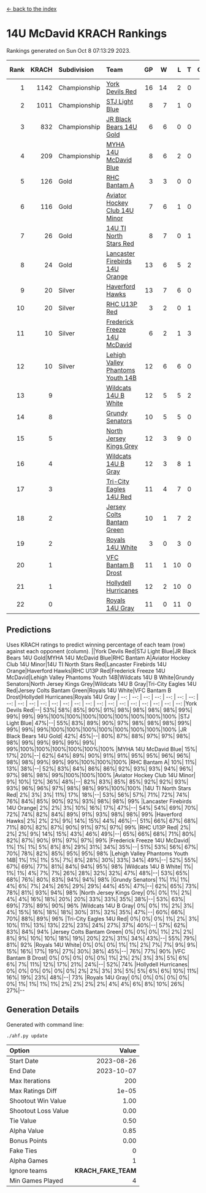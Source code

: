 [<- back to the index](readme.md)
# 14U McDavid KRACH Rankings
Rankings generated on Sun Oct  8 07:13:29 2023.

Rank|KRACH|Subdivision|Team|GP|W|L|T|OTW|OTL|SoS|Exp Wins|Win Diff
---:|---:|:---|:---|---:|---:|---:|---:|---:|---:|---:|---:|---:
1|1142|Championship|[York Devils Red](https://gamesheetstats.com/seasons/3659/teams/140644/schedule)|16|14|2|0|0|0|523|14.8|-0.0
2|1011|Championship|[STJ Light Blue](https://gamesheetstats.com/seasons/3659/teams/140639/schedule)|8|7|1|0|0|0|265|7.8|-0.0
3|832|Championship|[JR Black Bears 14U Gold](https://gamesheetstats.com/seasons/3659/teams/140633/schedule)|6|6|0|0|0|0|20|6.9|0.0
4|209|Championship|[MYHA 14U McDavid Blue](https://gamesheetstats.com/seasons/3659/teams/140636/schedule)|8|6|2|0|0|0|265|6.8|-0.0
5|126|Gold|[RHC Bantam A](https://gamesheetstats.com/seasons/3659/teams/140618/schedule)|3|3|0|0|0|0|5|3.9|0.0
6|116|Gold|[Aviator Hockey Club 14U Minor](https://gamesheetstats.com/seasons/3659/teams/140627/schedule)|7|6|1|0|0|0|108|6.9|0.0
7|26|Gold|[14U TI North Stars Red](https://gamesheetstats.com/seasons/3659/teams/140626/schedule)|8|7|0|1|0|0|2|8.4|0.0
8|24|Gold|[Lancaster Firebirds 14U Orange](https://gamesheetstats.com/seasons/3659/teams/140634/schedule)|13|6|5|2|0|0|202|7.9|0.0
9|20|Silver|[Haverford Hawks](https://gamesheetstats.com/seasons/3659/teams/140630/schedule)|13|7|6|0|0|0|316|7.9|0.0
10|20|Silver|[RHC U13P Red](https://gamesheetstats.com/seasons/3659/teams/140619/schedule)|3|2|0|1|0|0|4|3.4|0.0
11|10|Silver|[Frederick Freeze 14U McDavid](https://gamesheetstats.com/seasons/3659/teams/140628/schedule)|6|2|1|3|0|0|11|4.4|0.0
12|10|Silver|[Lehigh Valley Phantoms Youth 14B](https://gamesheetstats.com/seasons/3659/teams/140635/schedule)|12|6|6|0|1|1|187|6.9|0.0
13|9||[Wildcats 14U B White](https://gamesheetstats.com/seasons/3659/teams/140643/schedule)|12|5|5|2|1|1|112|6.9|0.0
14|8||[Grundy Senators](https://gamesheetstats.com/seasons/3659/teams/140629/schedule)|10|5|5|0|0|0|166|5.9|0.0
15|5||[North Jersey Kings Grey](https://gamesheetstats.com/seasons/3659/teams/140637/schedule)|12|3|9|0|1|0|101|3.9|0.0
16|4||[Wildcats 14U B Gray](https://gamesheetstats.com/seasons/3659/teams/140642/schedule)|12|3|8|1|0|0|120|4.4|0.0
17|3||[Tri-City Eagles 14U Red](https://gamesheetstats.com/seasons/3659/teams/140640/schedule)|11|4|7|0|1|0|199|4.9|0.0
18|2||[Jersey Colts Bantam Green](https://gamesheetstats.com/seasons/3659/teams/140632/schedule)|10|1|7|2|0|0|116|2.9|0.0
19|2||[Royals 14U White](https://gamesheetstats.com/seasons/3659/teams/140620/schedule)|3|0|3|0|0|1|574|0.9|0.0
20|1||[VFC Bantam B Drost](https://gamesheetstats.com/seasons/3659/teams/140641/schedule)|11|1|10|0|0|1|170|1.9|0.0
21|1||[Hollydell Hurricanes](https://gamesheetstats.com/seasons/3659/teams/140631/schedule)|12|2|10|0|0|0|97|2.9|0.0
22|0||[Royals 14U Gray](https://gamesheetstats.com/seasons/3659/teams/140638/schedule)|11|0|11|0|0|0|90|0.9|0.0

## Predictions
Uses KRACH ratings to predict winning percentage of each team (row) against each opponent (column).
||York Devils Red|STJ Light Blue|JR Black Bears 14U Gold|MYHA 14U McDavid Blue|RHC Bantam A|Aviator Hockey Club 14U Minor|14U TI North Stars Red|Lancaster Firebirds 14U Orange|Haverford Hawks|RHC U13P Red|Frederick Freeze 14U McDavid|Lehigh Valley Phantoms Youth 14B|Wildcats 14U B White|Grundy Senators|North Jersey Kings Grey|Wildcats 14U B Gray|Tri-City Eagles 14U Red|Jersey Colts Bantam Green|Royals 14U White|VFC Bantam B Drost|Hollydell Hurricanes|Royals 14U Gray
| --: | --: | --: | --: | --: | --: | --: | --: | --: | --: | --: | --: | --: | --: | --: | --: | --: | --: | --: | --: | --: | --: | --: 
|York Devils Red|--| 53%| 58%| 85%| 90%| 91%| 98%| 98%| 98%| 98%| 99%| 99%| 99%| 99%|100%|100%|100%|100%|100%|100%|100%|100%
|STJ Light Blue| 47%|--| 55%| 83%| 89%| 90%| 97%| 98%| 98%| 98%| 99%| 99%| 99%| 99%|100%|100%|100%|100%|100%|100%|100%|100%
|JR Black Bears 14U Gold| 42%| 45%|--| 80%| 87%| 88%| 97%| 97%| 98%| 98%| 99%| 99%| 99%| 99%| 99%| 99%|100%|100%|100%|100%|100%|100%
|MYHA 14U McDavid Blue| 15%| 17%| 20%|--| 62%| 64%| 89%| 90%| 91%| 91%| 95%| 95%| 96%| 96%| 98%| 98%| 99%| 99%| 99%|100%|100%|100%
|RHC Bantam A| 10%| 11%| 13%| 38%|--| 52%| 83%| 84%| 86%| 86%| 92%| 93%| 93%| 94%| 96%| 97%| 98%| 98%| 99%|100%|100%|100%
|Aviator Hockey Club 14U Minor|  9%| 10%| 12%| 36%| 48%|--| 82%| 83%| 85%| 85%| 92%| 92%| 93%| 93%| 96%| 96%| 97%| 98%| 98%| 99%|100%|100%
|14U TI North Stars Red|  2%|  3%|  3%| 11%| 17%| 18%|--| 53%| 56%| 57%| 71%| 72%| 74%| 76%| 84%| 85%| 90%| 92%| 93%| 98%| 98%| 99%
|Lancaster Firebirds 14U Orange|  2%|  2%|  3%| 10%| 16%| 17%| 47%|--| 54%| 54%| 69%| 70%| 72%| 74%| 82%| 84%| 89%| 91%| 93%| 98%| 98%| 99%
|Haverford Hawks|  2%|  2%|  2%|  9%| 14%| 15%| 44%| 46%|--| 51%| 66%| 67%| 68%| 71%| 80%| 82%| 87%| 90%| 91%| 97%| 97%| 99%
|RHC U13P Red|  2%|  2%|  2%|  9%| 14%| 15%| 43%| 46%| 49%|--| 65%| 66%| 68%| 71%| 80%| 82%| 87%| 90%| 91%| 97%| 97%| 99%
|Frederick Freeze 14U McDavid|  1%|  1%|  1%|  5%|  8%|  8%| 29%| 31%| 34%| 35%|--| 51%| 53%| 56%| 67%| 70%| 78%| 82%| 85%| 95%| 95%| 98%
|Lehigh Valley Phantoms Youth 14B|  1%|  1%|  1%|  5%|  7%|  8%| 28%| 30%| 33%| 34%| 49%|--| 52%| 55%| 67%| 69%| 77%| 81%| 84%| 94%| 95%| 98%
|Wildcats 14U B White|  1%|  1%|  1%|  4%|  7%|  7%| 26%| 28%| 32%| 32%| 47%| 48%|--| 53%| 65%| 68%| 76%| 80%| 83%| 94%| 94%| 98%
|Grundy Senators|  1%|  1%|  1%|  4%|  6%|  7%| 24%| 26%| 29%| 29%| 44%| 45%| 47%|--| 62%| 65%| 73%| 78%| 81%| 93%| 94%| 98%
|North Jersey Kings Grey|  0%|  0%|  1%|  2%|  4%|  4%| 16%| 18%| 20%| 20%| 33%| 33%| 35%| 38%|--| 53%| 63%| 69%| 73%| 89%| 90%| 96%
|Wildcats 14U B Gray|  0%|  0%|  1%|  2%|  3%|  4%| 15%| 16%| 18%| 18%| 30%| 31%| 32%| 35%| 47%|--| 60%| 66%| 70%| 88%| 89%| 96%
|Tri-City Eagles 14U Red|  0%|  0%|  0%|  1%|  2%|  3%| 10%| 11%| 13%| 13%| 22%| 23%| 24%| 27%| 37%| 40%|--| 57%| 62%| 83%| 84%| 94%
|Jersey Colts Bantam Green|  0%|  0%|  0%|  1%|  2%|  2%|  8%|  9%| 10%| 10%| 18%| 19%| 20%| 22%| 31%| 34%| 43%|--| 55%| 79%| 81%| 92%
|Royals 14U White|  0%|  0%|  0%|  1%|  1%|  2%|  7%|  7%|  9%|  9%| 15%| 16%| 17%| 19%| 27%| 30%| 38%| 45%|--| 76%| 77%| 90%
|VFC Bantam B Drost|  0%|  0%|  0%|  0%|  0%|  1%|  2%|  2%|  3%|  3%|  5%|  6%|  6%|  7%| 11%| 12%| 17%| 21%| 24%|--| 52%| 74%
|Hollydell Hurricanes|  0%|  0%|  0%|  0%|  0%|  0%|  2%|  2%|  3%|  3%|  5%|  5%|  6%|  6%| 10%| 11%| 16%| 19%| 23%| 48%|--| 73%
|Royals 14U Gray|  0%|  0%|  0%|  0%|  0%|  0%|  1%|  1%|  1%|  1%|  2%|  2%|  2%|  2%|  4%|  4%|  6%|  8%| 10%| 26%| 27%|--

## Generation Details

Generated with command line:
```
./ahf.py update
```

| Option | Value |
| :----- | ----: |
| Start Date | 2023-08-26 |
| End Date | 2023-10-07 |
| Max Iterations | 200 |
| Max Ratings Diff | 1e-05 |
| Shootout Win Value | 1.00 |
| Shootout Loss Value | 0.00 |
| Tie Value | 0.50 |
| Alpha Value | 0.85 |
| Bonus Points | 0.00 |
| Fake Ties | 0 |
| Alpha Games | 1 |
| Ignore teams | __KRACH_FAKE_TEAM__ |
| Min Games Played | 4 |

